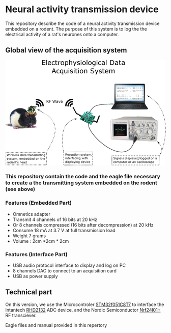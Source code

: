 # Neural activity transmission device 

This repository describe the code of a neural activity transmission device embedded on a rodent.
The purpose of this system is to log the the electrical activity of a rat's neurones onto a computer.

## Global view of the acquisition system 

![alt text][global_system]

[global_system]: https://github.com/pseudoincorrect/Electrophy_Embedded_System/blob/doxygen/pictures/global_system.png?raw=true "Global data acquisition system"


### This repository contain the code and the eagle file necessary to create a the transmitting system embedded on the rodent (see above)


### Features (Embedded Part)

* Omnetics adapter
* Transmit 4 channels of 16 bits at 20 kHz 
* Or 8 channels compressed (16 bits after decompression) at 20 kHz
* Consume 18 mA at 3.7 V at full transmission load
* Weight 7 grams 
* Volume : 2cm *2cm * 2cm 


### Features (Interface Part)

* USB audio protocol interface to display and log on PC
* 8 channels DAC to connect to an acquisition card
* USB as power supply


## Technical part

On this version, we use the Microcontroler [STM32f051C8T7](http://www.st.com/web/en/catalog/mmc/SC1169/SS1574/LN7/PF251889) to interface the Intantech [RHD2132](http://www.intantech.com/products_RHD2000.html) ADC device, and the Nordic Semiconductor [Nrf24l01+](http://www.nordicsemi.com/eng/Products/2.4GHz-RF/nRF24L01) RF transciever.


Eagle files and manual provided in this repertory

